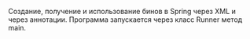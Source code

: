 Создание, получение и использование бинов в Spring через XML и через аннотации.
Программа запускается через класс Runner метод main.
